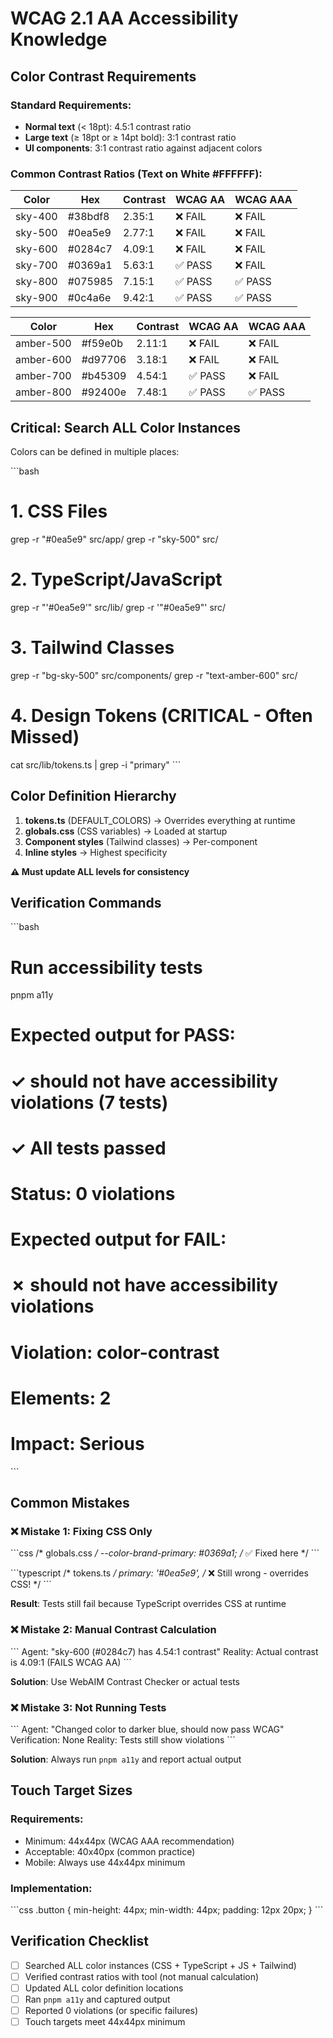 # WCAG 2.1 AA Accessibility Knowledge

## Color Contrast Requirements

### Standard Requirements:
- **Normal text** (< 18pt): 4.5:1 contrast ratio
- **Large text** (≥ 18pt or ≥ 14pt bold): 3:1 contrast ratio
- **UI components**: 3:1 contrast ratio against adjacent colors

### Common Contrast Ratios (Text on White #FFFFFF):

| Color | Hex | Contrast | WCAG AA | WCAG AAA |
|-------|-----|----------|---------|----------|
| sky-400 | #38bdf8 | 2.35:1 | ❌ FAIL | ❌ FAIL |
| sky-500 | #0ea5e9 | 2.77:1 | ❌ FAIL | ❌ FAIL |
| sky-600 | #0284c7 | 4.09:1 | ❌ FAIL | ❌ FAIL |
| sky-700 | #0369a1 | 5.63:1 | ✅ PASS | ❌ FAIL |
| sky-800 | #075985 | 7.15:1 | ✅ PASS | ✅ PASS |
| sky-900 | #0c4a6e | 9.42:1 | ✅ PASS | ✅ PASS |

| Color | Hex | Contrast | WCAG AA | WCAG AAA |
|-------|-----|----------|---------|---------|
| amber-500 | #f59e0b | 2.11:1 | ❌ FAIL | ❌ FAIL |
| amber-600 | #d97706 | 3.18:1 | ❌ FAIL | ❌ FAIL |
| amber-700 | #b45309 | 4.54:1 | ✅ PASS | ❌ FAIL |
| amber-800 | #92400e | 7.48:1 | ✅ PASS | ✅ PASS |

## Critical: Search ALL Color Instances

Colors can be defined in multiple places:

\`\`\`bash
# 1. CSS Files
grep -r "#0ea5e9" src/app/
grep -r "sky-500" src/

# 2. TypeScript/JavaScript
grep -r "'#0ea5e9'" src/lib/
grep -r '"#0ea5e9"' src/

# 3. Tailwind Classes
grep -r "bg-sky-500" src/components/
grep -r "text-amber-600" src/

# 4. Design Tokens (CRITICAL - Often Missed)
cat src/lib/tokens.ts | grep -i "primary"
\`\`\`

## Color Definition Hierarchy

1. **tokens.ts** (DEFAULT_COLORS) → Overrides everything at runtime
2. **globals.css** (CSS variables) → Loaded at startup
3. **Component styles** (Tailwind classes) → Per-component
4. **Inline styles** → Highest specificity

**⚠️ Must update ALL levels for consistency**

## Verification Commands

\`\`\`bash
# Run accessibility tests
pnpm a11y

# Expected output for PASS:
# ✓ should not have accessibility violations (7 tests)
# ✓ All tests passed
# Status: 0 violations

# Expected output for FAIL:
# ✗ should not have accessibility violations
# Violation: color-contrast
# Elements: 2
# Impact: Serious
\`\`\`

## Common Mistakes

### ❌ Mistake 1: Fixing CSS Only
\`\`\`css
/* globals.css */
--color-brand-primary: #0369a1;  /* ✅ Fixed here */
\`\`\`

\`\`\`typescript
/* tokens.ts */
primary: '#0ea5e9',  /* ❌ Still wrong - overrides CSS! */
\`\`\`

**Result**: Tests still fail because TypeScript overrides CSS at runtime

### ❌ Mistake 2: Manual Contrast Calculation
\`\`\`
Agent: "sky-600 (#0284c7) has 4.54:1 contrast"
Reality: Actual contrast is 4.09:1 (FAILS WCAG AA)
\`\`\`

**Solution**: Use WebAIM Contrast Checker or actual tests

### ❌ Mistake 3: Not Running Tests
\`\`\`
Agent: "Changed color to darker blue, should now pass WCAG"
Verification: None
Reality: Tests still show violations
\`\`\`

**Solution**: Always run `pnpm a11y` and report actual output

## Touch Target Sizes

### Requirements:
- Minimum: 44x44px (WCAG AAA recommendation)
- Acceptable: 40x40px (common practice)
- Mobile: Always use 44x44px minimum

### Implementation:
\`\`\`css
.button {
  min-height: 44px;
  min-width: 44px;
  padding: 12px 20px;
}
\`\`\`

## Verification Checklist

- [ ] Searched ALL color instances (CSS + TypeScript + JS + Tailwind)
- [ ] Verified contrast ratios with tool (not manual calculation)
- [ ] Updated ALL color definition locations
- [ ] Ran `pnpm a11y` and captured output
- [ ] Reported 0 violations (or specific failures)
- [ ] Touch targets meet 44x44px minimum
